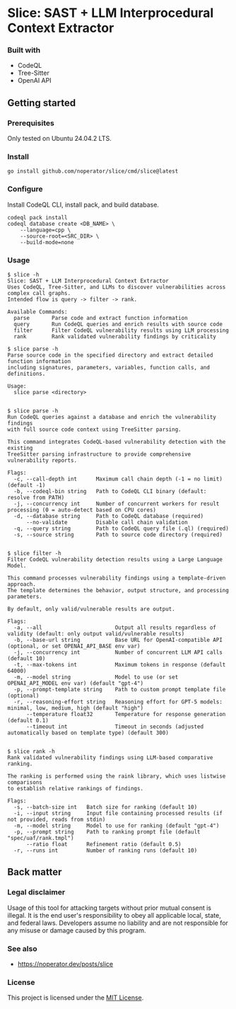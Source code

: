 # Slice: SAST + LLM Interprocedural Context Extractor

### Built with

- CodeQL
- Tree-Sitter
- OpenAI API

## Getting started

### Prerequisites

Only tested on Ubuntu 24.04.2 LTS.

### Install

```
go install github.com/noperator/slice/cmd/slice@latest
```

### Configure

Install CodeQL CLI, install pack, and build database.

```
codeql pack install
codeql database create <DB_NAME> \
    --language=cpp \
    --source-root=<SRC_DIR> \
    --build-mode=none
```

### Usage

```
$ slice -h
Slice: SAST + LLM Interprocedural Context Extractor
Uses CodeQL, Tree-Sitter, and LLMs to discover vulnerabilities across complex call graphs.
Intended flow is query -> filter -> rank.

Available Commands:
  parse       Parse code and extract function information
  query       Run CodeQL queries and enrich results with source code
  filter      Filter CodeQL vulnerability results using LLM processing
  rank        Rank validated vulnerability findings by criticality

$ slice parse -h
Parse source code in the specified directory and extract detailed function information
including signatures, parameters, variables, function calls, and definitions.

Usage:
  slice parse <directory>


$ slice parse -h
Run CodeQL queries against a database and enrich the vulnerability findings
with full source code context using TreeSitter parsing.

This command integrates CodeQL-based vulnerability detection with the existing
TreeSitter parsing infrastructure to provide comprehensive vulnerability reports.

Flags:
  -c, --call-depth int      Maximum call chain depth (-1 = no limit) (default -1)
  -b, --codeql-bin string   Path to CodeQL CLI binary (default: resolve from PATH)
  -j, --concurrency int     Number of concurrent workers for result processing (0 = auto-detect based on CPU cores)
  -d, --database string     Path to CodeQL database (required)
      --no-validate         Disable call chain validation
  -q, --query string        Path to CodeQL query file (.ql) (required)
  -s, --source string       Path to source code directory (required)


$ slice filter -h
Filter CodeQL vulnerability detection results using a Large Language Model.

This command processes vulnerability findings using a template-driven approach.
The template determines the behavior, output structure, and processing parameters.

By default, only valid/vulnerable results are output.

Flags:
  -a, --all                       Output all results regardless of validity (default: only output valid/vulnerable results)
  -b, --base-url string           Base URL for OpenAI-compatible API (optional, or set OPENAI_API_BASE env var)
  -j, --concurrency int           Number of concurrent LLM API calls (default 10)
  -t, --max-tokens int            Maximum tokens in response (default 64000)
  -m, --model string              Model to use (or set OPENAI_API_MODEL env var) (default "gpt-4")
  -p, --prompt-template string    Path to custom prompt template file (optional)
  -r, --reasoning-effort string   Reasoning effort for GPT-5 models: minimal, low, medium, high (default "high")
      --temperature float32       Temperature for response generation (default 0.1)
      --timeout int               Timeout in seconds (adjusted automatically based on template type) (default 300)


$ slice rank -h
Rank validated vulnerability findings using LLM-based comparative ranking.

The ranking is performed using the raink library, which uses listwise comparisons
to establish relative rankings of findings.

Flags:
  -s, --batch-size int   Batch size for ranking (default 10)
  -i, --input string     Input file containing processed results (if not provided, reads from stdin)
  -m, --model string     Model to use for ranking (default "gpt-4")
  -p, --prompt string    Path to ranking prompt file (default "spec/uaf/rank.tmpl")
      --ratio float      Refinement ratio (default 0.5)
  -r, --runs int         Number of ranking runs (default 10)
```

## Back matter

### Legal disclaimer

Usage of this tool for attacking targets without prior mutual consent is illegal. It is the end user's responsibility to obey all applicable local, state, and federal laws. Developers assume no liability and are not responsible for any misuse or damage caused by this program.

### See also

- https://noperator.dev/posts/slice

### License

This project is licensed under the [MIT License](LICENSE).

